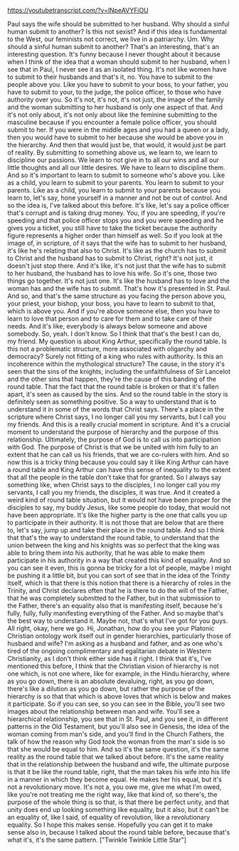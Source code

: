 https://youtubetranscript.com/?v=lNpeAVYFiOU

 Paul says the wife should be submitted to her husband. Why should a sinful human submit to another? Is this not sexist? And if this idea is fundamental to the West, our feminists not correct, we live in a patriarchy. Um. Why should a sinful human submit to another? That's an interesting, that's an interesting question. It's funny because I never thought about it because when I think of the idea that a woman should submit to her husband, when I see that in Paul, I never see it as an isolated thing. It's not like women have to submit to their husbands and that's it, no. You have to submit to the people above you. Like you have to submit to your boss, to your father, you have to submit to your, to the judge, the police officer, to those who have authority over you. So it's not, it's not, it's not just, the image of the family and the woman submitting to her husband is only one aspect of that. And it's not only about, it's not only about like the feminine submitting to the masculine because if you encounter a female police officer, you should submit to her. If you were in the middle ages and you had a queen or a lady, then you would have to submit to her because she would be above you in the hierarchy. And then that would just be, that would, it would just be part of reality. By submitting to something above us, we learn to, we learn to discipline our passions. We learn to not give in to all our wins and all our little thoughts and all our little desires. We have to learn to discipline them. And so it's important to learn to submit to someone who's above you. Like as a child, you learn to submit to your parents. You learn to submit to your parents. Like as a child, you learn to submit to your parents because you learn to, let's say, hone yourself in a manner and not be out of control. And so the idea is, I've talked about this before. It's like, let's say a police officer that's corrupt and is taking drug money. You, if you are speeding, if you're speeding and that police officer stops you and you were speeding and he gives you a ticket, you still have to take the ticket because the authority figure represents a higher order than himself as well. So if you look at the image of, in scripture, of it says that the wife has to submit to her husband, it's like he's relating that also to Christ. It's like as the church has to submit to Christ and the husband has to submit to Christ, right? It's not just, it doesn't just stop there. And it's like, it's not just that the wife has to submit to her husband, the husband has to love his wife. So it's one, those two things go together. It's not just one. It's like the husband has to love and the woman has and the wife has to submit. That's how it's presented in St. Paul. And so, and that's the same structure as you facing the person above you, your priest, your bishop, your boss, you have to learn to submit to that, which is above you. And if you're above someone else, then you have to learn to love that person and to care for them and to take care of their needs. And it's like, everybody is always below someone and above somebody. So, yeah. I don't know. So I think that that's the best I can do, my friend. My question is about King Arthur, specifically the round table. Is this not a problematic structure, more associated with oligarchy and democracy? Surely not fitting of a king who rules with authority. Is this an incoherence within the mythological structure? The cause, in the story it's seen that the sins of the knights, including the unfaithfulness of Sir Lancelot and the other sins that happen, they're the cause of this banding of the round table. That the fact that the round table is broken or that it's fallen apart, it's seen as caused by the sins. And so the round table in the story is definitely seen as something positive. So a way to understand that is to understand it in some of the words that Christ says. There's a place in the scripture where Christ says, I no longer call you my servants, but I call you my friends. And this is a really crucial moment in scripture. And it's a crucial moment to understand the purpose of hierarchy and the purpose of this relationship. Ultimately, the purpose of God is to call us into participation with God. The purpose of Christ is that we be united with him fully to an extent that he can call us his friends, that we are co-rulers with him. And so now this is a tricky thing because you could say it like King Arthur can have a round table and King Arthur can have this sense of inequality to the extent that all the people in the table don't take that for granted. So I always say something like, when Christ says to the disciples, I no longer call you my servants, I call you my friends, the disciples, it was true. And it created a weird kind of round table situation, but it would not have been proper for the disciples to say, my buddy Jesus, like some people do today, that would not have been appropriate. It's like the higher party is the one that calls you up to participate in their authority. It is not those that are below that are there to, let's say, jump up and take their place in the round table. And so I think that that's the way to understand the round table, to understand that the union between the king and his knights was so perfect that the king was able to bring them into his authority, that he was able to make them participate in his authority in a way that created this kind of equality. And so you can see it even, this is gonna be tricky for a lot of people, maybe I might be pushing it a little bit, but you can sort of see that in the idea of the Trinity itself, which is that there is this notion that there is a hierarchy of roles in the Trinity, and Christ declares often that he is there to do the will of the Father, that he was completely submitted to the Father, but in that submission to the Father, there's an equality also that is manifesting itself, because he's fully, fully, fully manifesting everything of the Father. And so maybe that's the best way to understand it. Maybe not, that's what I've got for you guys. All right, okay, here we go. Hi, Jonathan, how do you see your Platonic Christian ontology work itself out in gender hierarchies, particularly those of husband and wife? I'm asking as a husband and father, and as one who's tired of the ongoing complimentary and egalitarian debate in Western Christianity, as I don't think either side has it right. I think that it's, I've mentioned this before, I think that the Christian vision of hierarchy is not one which, is not one where, like for example, in the Hindu hierarchy, where as you go down, there is an absolute devaluing, right, as you go down, there's like a dilution as you go down, but rather the purpose of the hierarchy is so that that which is above loves that which is below and makes it participate. So if you can see, so you can see in the Bible, you'll see two images about the relationship between man and wife. You'll see a hierarchical relationship, you see that in St. Paul, and you see it, in different patterns in the Old Testament, but you'll also see in Genesis, the idea of the woman coming from man's side, and you'll find in the Church Fathers, the talk of how the reason why God took the woman from the man's side is so that she would be equal to him. And so it's the same question, it's the same reality as the round table that we talked about before. It's the same reality that in the relationship between the husband and wife, the ultimate purpose is that it be like the round table, right, that the man takes his wife into his life in a manner in which they become equal. He makes her his equal, but it's not a revolutionary move. It's not a, you owe me, give me what I'm owed, like you're not treating me the right way, like that kind of, so there's, the purpose of the whole thing is so that, is that there be perfect unity, and that unity does end up looking something like equality, but it also, but it can't be an equality of, like I said, of equality of revolution, like a revolutionary equality. So I hope this makes sense. Hopefully you can get it to make sense also in, because I talked about the round table before, because that's what it's, it's the same pattern. ["Twinkle Twinkle Little Star"]